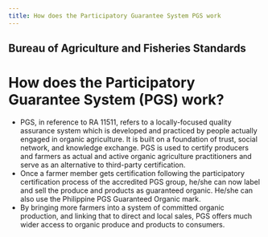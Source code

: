 ```yaml
---
title: How does the Participatory Guarantee System PGS work
---
```


## Bureau of Agriculture and Fisheries Standards

# How does the Participatory Guarantee System (PGS) work?


 - PGS, in reference to RA 11511, refers to a locally-focused quality assurance system which is developed and practiced by people actually engaged in organic agriculture.  It is built on a foundation of trust, social network, and knowledge exchange. PGS is used to certify producers and farmers as actual and active organic agriculture practitioners and serve as an alternative to third-party certification.
 - Once a farmer member gets certification following the participatory certification process of the accredited PGS group, he/she can now label and sell the produce and products as guaranteed organic. He/she can also use the Philippine PGS Guaranteed Organic mark.
 - By bringing more farmers into a system of committed organic production, and linking that to direct and local sales, PGS offers much wider access to organic produce and products to consumers.
